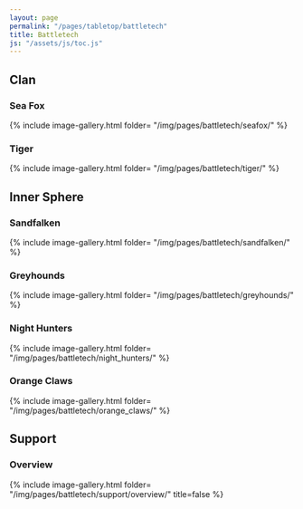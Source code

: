 ```yaml
---
layout: page
permalink: "/pages/tabletop/battletech"
title: Battletech
js: "/assets/js/toc.js"
---
```


<div id="toc"></div>

## Clan

### Sea Fox

{% include image-gallery.html folder= "/img/pages/battletech/seafox/" %}

### Tiger

{% include image-gallery.html folder= "/img/pages/battletech/tiger/" %}

## Inner Sphere

### Sandfalken

{% include image-gallery.html folder= "/img/pages/battletech/sandfalken/" %}

### Greyhounds

{% include image-gallery.html folder= "/img/pages/battletech/greyhounds/" %}

### Night Hunters

{% include image-gallery.html folder= "/img/pages/battletech/night_hunters/" %}

### Orange Claws

{% include image-gallery.html folder= "/img/pages/battletech/orange_claws/" %}

## Support

### Overview

{% include image-gallery.html folder= "/img/pages/battletech/support/overview/" title=false %}
